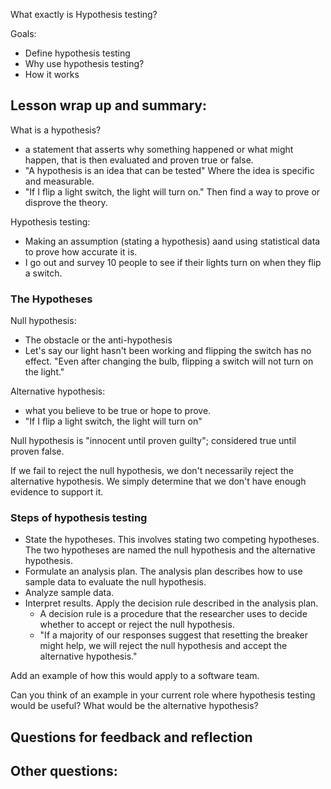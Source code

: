What exactly is Hypothesis testing?

Goals:
- Define hypothesis testing
- Why use hypothesis testing?
- How it works

Lesson wrap up and summary:
- 

What is a hypothesis?
- a statement that asserts why something happened or what might happen, that is then evaluated and proven true or false. 
- "A hypothesis is an idea that can be tested" Where the idea is specific and measurable.
- "If I flip a light switch, the light will turn on." Then find a way to prove or disprove the theory.

Hypothesis testing:
- Making an assumption (stating a hypothesis) aand using statistical data to prove how accurate it is.
- I go out and survey 10 people to see if their lights turn on when they flip a switch. 



### The Hypotheses

Null hypothesis:
- The obstacle or the anti-hypothesis
- Let's say our light hasn't been working and flipping the switch has no effect. "Even after changing the bulb, flipping a switch will not turn on the light."

Alternative hypothesis:
- what you believe to be true or hope to prove.
- "If I flip a light switch, the light will turn on"

Null hypothesis is "innocent until proven guilty"; considered true until proven false. 

If we fail to reject the null hypothesis, we don't necessarily reject the alternative hypothesis. We simply determine that we don't have enough evidence to support it. 

### Steps of hypothesis testing
- State the hypotheses. This involves stating two competing hypotheses. The two hypotheses are named the null hypothesis and the alternative hypothesis. 
- Formulate an analysis plan. The analysis plan describes how to use sample data to evaluate the null hypothesis. 
- Analyze sample data. 
- Interpret results. Apply the decision rule described in the analysis plan. 
    - A decision rule is a procedure that the researcher uses to decide whether to accept or reject the null hypothesis.
    - "If a majority of our responses suggest that resetting the breaker might help, we will reject the null hypothesis and accept the alternative hypothesis." 




Add an example of how this would apply to a software team. 

Can you think of an example in your current role where hypothesis testing would be useful? What would be the alternative hypothesis?


## Questions for feedback and reflection

## Other questions:
